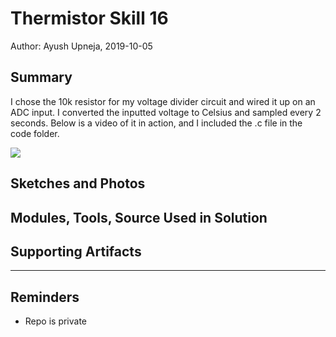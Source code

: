 #  Thermistor Skill 16

Author: Ayush Upneja, 2019-10-05

## Summary

I chose the 10k resistor for my voltage divider circuit and wired it up on an ADC input. I converted the inputted voltage to Celsius and sampled every 2 seconds. Below is a video of it in action, and I included the .c file in the code folder. 

<a href="http://www.youtube.com/watch?feature=player_embedded&v=fGXrIEWgQ7k
" target="_blank"><img src="http://img.youtube.com/vi/fGXrIEWgQ7k/0.jpg" 
/></a>

## Sketches and Photos


## Modules, Tools, Source Used in Solution


## Supporting Artifacts


-----

## Reminders
- Repo is private
